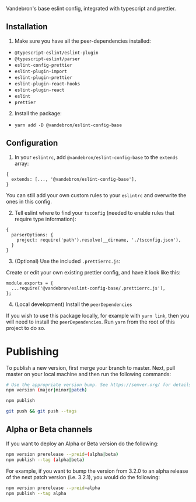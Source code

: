 Vandebron's base eslint config, integrated with typescript and prettier.

## Installation

1. Make sure you have all the peer-dependencies installed:

- `@typescript-eslint/eslint-plugin`
- `@typescript-eslint/parser`
- `eslint-config-prettier`
- `eslint-plugin-import`
- `eslint-plugin-prettier`
- `eslint-plugin-react-hooks`
- `eslint-plugin-react`
- `eslint`
- `prettier`

2. Install the package:

- `yarn add -D @vandebron/eslint-config-base`

## Configuration

1. In your `eslintrc`, add `@vandebron/eslint-config-base` to the `extends` array:

```
{
  extends: [..., '@vandebron/eslint-config-base'],
}
```

You can still add your own custom rules to your `eslintrc` and overwrite the ones in this config.

2. Tell eslint where to find your `tsconfig` (needed to enable rules that require type information):

```
{
  parserOptions: {
    project: require('path').resolve(__dirname, './tsconfig.json'),
  }
}
```

3. (Optional) Use the included `.prettierrc.js`:

Create or edit your own existing prettier config, and have it look like this:

```
module.exports = {
  ...require('@vandebron/eslint-config-base/.prettierrc.js'),
};
```

4. (Local development) Install the `peerDependencies`

If you wish to use this package locally, for example with `yarn link`, then you will need to install the `peerDependencies`.
Run `yarn` from the root of this project to do so.

# Publishing

To publish a new version, first merge your branch to master. Next, pull master on your local machine and then run the following commands:

```sh
# Use the appropriate version bump. See https://semver.org/ for details
npm version (major|minor|patch)

npm publish

git push && git push --tags
```

## Alpha or Beta channels

If you want to deploy an Alpha or Beta version do the following:


```sh
npm version prerelease --preid=(alpha|beta)
npm publish --tag (alpha|beta)
```

For example, if you want to bump the version from 3.2.0 to an alpha release of the next patch version (i.e. 3.2.1), you would do the following:

```sh
npm version prerelease --preid=alpha
npm publish --tag alpha
```
